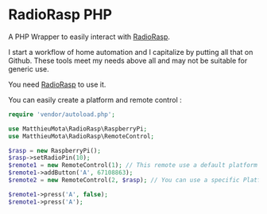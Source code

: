 # RadioRasp PHP

A PHP Wrapper to easily interact with [RadioRasp](https://github.com/MatthieuMota/RadioRasp).

I start a workflow of home automation and I capitalize by putting all that on Github. These tools meet my needs above all and may not be suitable for generic use.

You need [RadioRasp](https://github.com/MatthieuMota/RadioRasp) to use it.

You can easily create a platform and remote control :

```php
require 'vendor/autoload.php';

use MatthieuMota\RadioRasp\RaspberryPi;
use MatthieuMota\RadioRasp\RemoteControl;

$rasp = new RaspberryPi();
$rasp->setRadioPin(10);
$remote1 = new RemoteControl(1); // This remote use a default platform based on Raspberry Pi 1
$remote1->addButton('A', 67108863);
$remote2 = new RemoteControl(2, $rasp); // You can use a specific Platform define before

$remote1->press('A', false);
$remote1->press('A');
```